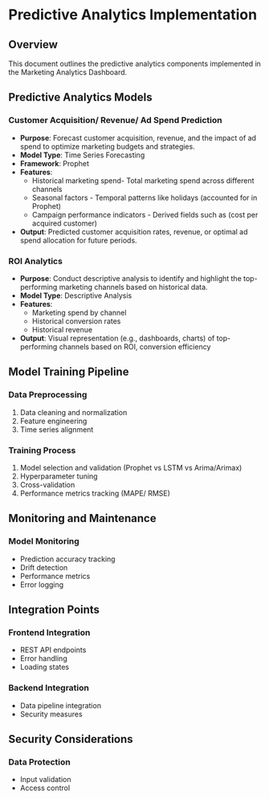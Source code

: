 # Predictive Analytics Implementation

## Overview

This document outlines the predictive analytics components implemented in the Marketing Analytics Dashboard.

## Predictive Analytics Models

### Customer Acquisition/ Revenue/ Ad Spend Prediction
- **Purpose**: Forecast customer acquisition, revenue, and the impact of ad spend to optimize marketing budgets and strategies.
- **Model Type**: Time Series Forecasting
- **Framework**: Prophet
- **Features**:
  - Historical marketing spend- Total marketing spend across different channels
  - Seasonal factors - Temporal patterns like holidays (accounted for in Prophet)
  - Campaign performance indicators - Derived fields such as (cost per acquired customer)
- **Output**: Predicted customer acquisition rates, revenue, or optimal ad spend allocation for future periods.

### ROI Analytics
- **Purpose**: Conduct descriptive analysis to identify and highlight the top-performing marketing channels based on historical data.
- **Model Type**: Descriptive Analysis
- **Features**:
  - Marketing spend by channel
  - Historical conversion rates
  - Historical revenue
- **Output**: Visual representation (e.g., dashboards, charts) of top-performing channels based on ROI, conversion efficiency

## Model Training Pipeline

### Data Preprocessing
1. Data cleaning and normalization
2. Feature engineering
3. Time series alignment

### Training Process
1. Model selection and validation (Prophet vs LSTM vs Arima/Arimax)
2. Hyperparameter tuning
3. Cross-validation
4. Performance metrics tracking (MAPE/ RMSE)

## Monitoring and Maintenance

### Model Monitoring
- Prediction accuracy tracking
- Drift detection
- Performance metrics
- Error logging

## Integration Points

### Frontend Integration
- REST API endpoints
- Error handling
- Loading states

### Backend Integration
- Data pipeline integration
- Security measures

## Security Considerations

### Data Protection
- Input validation
- Access control
